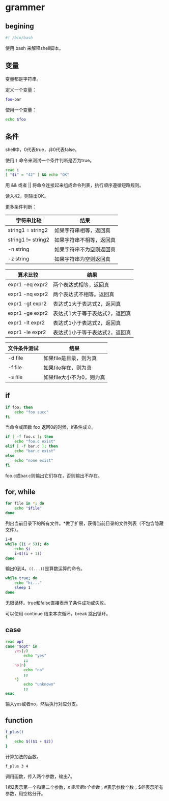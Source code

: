 # grammer

## begining

```bash
#! /bin/bash
```

使用 bash 来解释shell脚本。

## 变量

变量都是字符串。

定义一个变量：

```bash
foo=bar
```

使用一个变量：

```bash
echo $foo
```

## 条件

shell中，0代表true，非0代表false。

使用 `[` 命令来测试一个条件判断是否为true。

```bash
read i
[ "$i" = "42" ] && echo "OK"
```

用 && 或者 || 将命令连接起来组成命令列表，执行顺序遵循短路规则。

读入42，则输出OK。

更多条件判断：

|字符串比较|结果|
|-|-|
|string1 = string2|如果字符串相等，返回真|
|string1 != string2|如果字符串不相等，返回真|
|-n string|如果字符串不为空则返回真|
|-z string|如果字符串为空则返回真|

|算术比较|结果|
|-|-|
|expr1 -eq expr2|两个表达式相等，返回真|
|expr1 -nq expr2|两个表达式不相等。返回真|
|expr1 -gt expr2|表达式1大于表达式2，返回真|
|expr1 -ge expr2|表达式1大于等于表达式2，返回真|
|expr1 -lt expr2|表达式1小于表达式2，返回真|
|expr1 -le expr2|表达式1小于等于表达式2，返回真|

|文件条件测试|结果|
|-|-|
|-d file|如果file是目录，则为真|
|-f file|如果file存在，则为真|
|-s file|如果file大小不为0，则为真|

## if

```bash
if foo; then
    echo "foo succ"
fi
```

当命令或函数 foo 返回0的时候，if条件成立。

```bash
if [ -f foo.c ]; then
    echo "foo.c exist"
elif [ -f bar.c ]; then
    echo "bar.c exist"
else
    echo "none exist"
fi
```

foo.c或bar.c则输出它们存在，否则输出不存在。

## for, while

```bash
for file in *; do
    echo "$file"
done
```

列出当前目录下的所有文件。\*做了扩展，获得当前目录的文件列表（不包含隐藏文件）。

```bash
i=0
while ((i < 5)); do
    echo $i
    i=$((i + 1))
done
```

输出0到4。`((...))`是算数运算的命令。

```bash
while true; do
    echo "hi..."
    sleep 1
done
```

无限循环。true和false直接表示了条件成功或失败。

可以使用 continue 结束本次循环，break 跳出循环。

## case

```bash
read opt
case "$opt" in
    yes|y)
        echo "yes"
        ;;
    no|n)
        echo "no"
        ;;
    *)
        echo "unknown"
        ;;
esac
```

输入yes或者no，然后执行对应分支。

## function

```bash
f_plus()
{
    echo $(($1 + $2))
}
```

计算加法的函数。

```bash
f_plus 3 4
```

调用函数，传入两个参数，输出7。

$1和$2表示第一个和第二个参数，$n表示第n个参数；$#表示参数个数；$@表示所有参数，用空格分开。